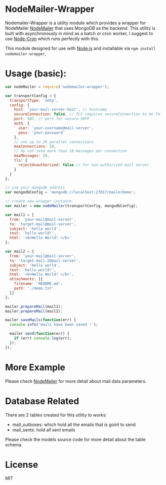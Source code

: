 # NodeMailer-Wrapper

Nodemailer-Wrapper is a utility module which provides a wrapper for NodeMailer [NodeMailer](https://github.com/andris9/Nodemailer) that uses MongoDB as the backend. This utility is built with asynchronously in mind as a batch or cron worker, I suggest to use [Node-Cron](https://github.com/ncb000gt/node-cron) which runs perfectly with this.

This module designed for use with [Node.js](http://nodejs.org) and installable via `npm install nodemailer-wrapper`,

Usage (basic):
==========

```javascript
var nodeMailer = require('nodemailer-wrapper');

var transportConfig = {
  transportType: 'smtp',
  config: {
    host: 'your-mail-server-host', // hostname
    secureConnection: false, // TLS requires secureConnection to be false
    port: 587, // port for secure SMTP
    auth: {
      user: 'your-username@mail-server',
      pass: 'your-password'
    },
    // use up to 20 parallel connections
    maxConnections: 20,
    // do not send more than 10 messages per connection
    maxMessages: 10,
    tls: {
      rejectUnauthorized: false // for non-authorized mail server
    }
  }
};

// use your mongodb address
var mongodbConfig = 'mongodb://localhost:27017/mailerDemo';

// create new wrapper instance
var mailer = new nodeMailer(transportConfig, mongodbConfig);

var mail1 = {
  from: 'your-mail@mail-server',
  to: 'target-mail@mail-server',
  subject: 'hello world',
  text: 'hello world!',
  html: '<b>Hello World! </b>'
};

var mail2 = {
  from: 'your-mail@mail-server',
  to: 'target-mail-2@mail-server',
  subject: 'hello world',
  text: 'hello world!',
  html: '<b>Hello World! </b>',
  attachments: [{ 
    filename: 'README.md',
    path: './demo.txt'
  }]
};

mailer.prepareMail(mail1);
mailer.prepareMail(mail2);

mailer.saveMails(function(err) {
  console.info('mails have been saved !');

  mailer.send(function(err) {
    if (err) console.log(err);
  });
});
```

More Example
==========
Please check [NodeMailer](https://github.com/andris9/Nodemailer) for more detail about mail data parameters.

Database Related
==========
There are 2 tables created for this utility to works:
- mail_outboxes: which hold all the emails that is goint to send
- mail_sents: hold all sent emails

Please check the models source code for more detail about the table schema.

License
==========

MIT


